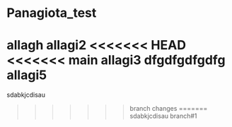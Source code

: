 # Panagiota_test
allagh
allagi2
<<<<<<< HEAD
<<<<<<< main
allagi3
dfgdfgdfgdfg
allagi5
=======
sdabkjcdisau
>>>>>>> branch changes
=======
sdabkjcdisau
>>>>>>> branch#1
